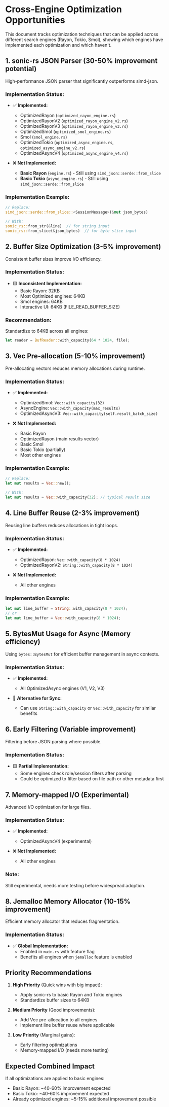 # Cross-Engine Optimization Opportunities

This document tracks optimization techniques that can be applied across different search engines (Rayon, Tokio, Smol), showing which engines have implemented each optimization and which haven't.

## 1. sonic-rs JSON Parser (30-50% improvement potential)

High-performance JSON parser that significantly outperforms simd-json.

### Implementation Status:
- ✅ **Implemented:**
  - OptimizedRayon (`optimized_rayon_engine.rs`)
  - OptimizedRayonV2 (`optimized_rayon_engine_v2.rs`)
  - OptimizedRayonV3 (`optimized_rayon_engine_v3.rs`)
  - OptimizedSmol (`optimized_smol_engine.rs`)
  - Smol (`smol_engine.rs`)
  - OptimizedTokio (`optimized_async_engine.rs`, `optimized_async_engine_v2.rs`)
  - OptimizedAsyncV4 (`optimized_async_engine_v4.rs`)

- ❌ **Not Implemented:**
  - **Basic Rayon** (`engine.rs`) - Still using `simd_json::serde::from_slice`
  - **Basic Tokio** (`async_engine.rs`) - Still using `simd_json::serde::from_slice`

### Implementation Example:
```rust
// Replace:
simd_json::serde::from_slice::<SessionMessage>(&mut json_bytes)

// With:
sonic_rs::from_str(&line)  // for string input
sonic_rs::from_slice(&json_bytes)  // for byte slice input
```

## 2. Buffer Size Optimization (3-5% improvement)

Consistent buffer sizes improve I/O efficiency.

### Implementation Status:
- 🟨 **Inconsistent Implementation:**
  - Basic Rayon: 32KB
  - Most Optimized engines: 64KB
  - Smol engines: 64KB
  - Interactive UI: 64KB (FILE_READ_BUFFER_SIZE)

### Recommendation:
Standardize to 64KB across all engines:
```rust
let reader = BufReader::with_capacity(64 * 1024, file);
```

## 3. Vec Pre-allocation (5-10% improvement)

Pre-allocating vectors reduces memory allocations during runtime.

### Implementation Status:
- ✅ **Implemented:**
  - OptimizedSmol: `Vec::with_capacity(32)`
  - AsyncEngine: `Vec::with_capacity(max_results)`
  - OptimizedAsyncV3: `Vec::with_capacity(self.result_batch_size)`

- ❌ **Not Implemented:**
  - Basic Rayon
  - OptimizedRayon (main results vector)
  - Basic Smol
  - Basic Tokio (partially)
  - Most other engines

### Implementation Example:
```rust
// Replace:
let mut results = Vec::new();

// With:
let mut results = Vec::with_capacity(32); // typical result size
```

## 4. Line Buffer Reuse (2-3% improvement)

Reusing line buffers reduces allocations in tight loops.

### Implementation Status:
- ✅ **Implemented:**
  - OptimizedRayon: `Vec::with_capacity(8 * 1024)`
  - OptimizedRayonV2: `String::with_capacity(8 * 1024)`

- ❌ **Not Implemented:**
  - All other engines

### Implementation Example:
```rust
let mut line_buffer = String::with_capacity(8 * 1024);
// or
let mut line_buffer = Vec::with_capacity(8 * 1024);
```

## 5. BytesMut Usage for Async (Memory efficiency)

Using `bytes::BytesMut` for efficient buffer management in async contexts.

### Implementation Status:
- ✅ **Implemented:**
  - All OptimizedAsync engines (V1, V2, V3)

- 🔷 **Alternative for Sync:**
  - Can use `String::with_capacity` or `Vec::with_capacity` for similar benefits

## 6. Early Filtering (Variable improvement)

Filtering before JSON parsing where possible.

### Implementation Status:
- 🟨 **Partial Implementation:**
  - Some engines check role/session filters after parsing
  - Could be optimized to filter based on file path or other metadata first

## 7. Memory-mapped I/O (Experimental)

Advanced I/O optimization for large files.

### Implementation Status:
- ✅ **Implemented:**
  - OptimizedAsyncV4 (experimental)

- ❌ **Not Implemented:**
  - All other engines

### Note:
Still experimental, needs more testing before widespread adoption.

## 8. Jemalloc Memory Allocator (10-15% improvement)

Efficient memory allocator that reduces fragmentation.

### Implementation Status:
- ✅ **Global Implementation:**
  - Enabled in `main.rs` with feature flag
  - Benefits all engines when `jemalloc` feature is enabled

## Priority Recommendations

1. **High Priority** (Quick wins with big impact):
   - Apply sonic-rs to basic Rayon and Tokio engines
   - Standardize buffer sizes to 64KB

2. **Medium Priority** (Good improvements):
   - Add Vec pre-allocation to all engines
   - Implement line buffer reuse where applicable

3. **Low Priority** (Marginal gains):
   - Early filtering optimizations
   - Memory-mapped I/O (needs more testing)

## Expected Combined Impact

If all optimizations are applied to basic engines:
- Basic Rayon: ~40-60% improvement expected
- Basic Tokio: ~40-60% improvement expected
- Already optimized engines: ~5-15% additional improvement possible